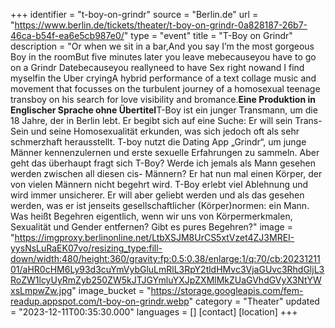 +++
identifier = "t-boy-on-grindr"
source = "Berlin.de"
url = "https://www.berlin.de/tickets/theater/t-boy-on-grindr-0a828187-26b7-46ca-b54f-ea6e5cb987e0/"
type = "event"
title = "T-Boy on Grindr"
description = "Or when we sit in a bar,And you say I’m the most gorgeous Boy in the roomBut five minutes later you leave mebecauseyou have to go on a Grindr Datebecauseyou reallyneed to have Sex right nowand I find myselfin the Uber cryingA hybrid performance of a text collage music and movement that focusses on the turbulent journey of a homosexual teenage transboy on his search for love visibility and bromance.**********************Eine Produktion in Englischer Sprache ohne Übertitel**********************T-Boy ist ein junger Transmann, um die 18 Jahre, der in Berlin lebt. Er begibt sich auf eine Suche: Er will sein Trans-Sein und seine Homosexualität erkunden, was sich jedoch oft als sehr schmerzhaft herausstellt. T-boy nutzt die Dating App „Grindr“, um junge Männer kennenzulernen und erste sexuelle Erfahrungen zu sammeln. Aber geht das überhaupt fragt sich T-Boy? Werde ich jemals als Mann gesehen werden zwischen all diesen cis- Männern? Er hat nun mal einen Körper, der von vielen Männern nicht begehrt wird. T-Boy erlebt viel Ablehnung und wird immer unsicherer. Er will aber geliebt werden und als das gesehen werden, was er ist jenseits gesellschaftlicher (Körper)normen: ein Mann. Was heißt Begehren eigentlich, wenn wir uns von Körpermerkmalen, Sexualität und Gender entfernen? Gibt es pures Begehren?"
image = "https://imgproxy.berlinonline.net/LtbXSJM8UrCS5xtVzet4ZJ3MREI-yysNsLuRaEK07vo/resizing_type:fill-down/width:480/height:360/gravity:fp:0.5:0.38/enlarge:1/q:70/cb:2023121101/aHR0cHM6Ly93d3cuYmVybGluLmRlL3RpY2tldHMvc3VjaGUvc3RhdGljL3RoZW1lcyUyRmZyb250ZW5kJTJGYmluYXJpZXMlMkZUaGVhdGVyX3NtYWxsLmpwZw.jpg"
image_bucket = "https://storage.googleapis.com/fem-readup.appspot.com/t-boy-on-grindr.webp"
category = "Theater"
updated = "2023-12-11T00:35:30.000"
languages = []
[contact]
[location]
+++